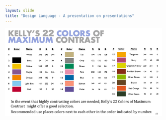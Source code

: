```yaml
---
layout: slide
title: "Design Language - A presentation on presentations"
---
```


![slide44](/assets/_images/Slide44.png)

